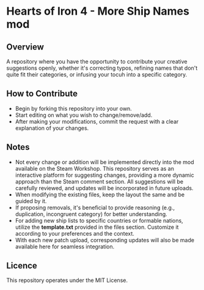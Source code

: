 # Hearts of Iron 4 - More Ship Names mod

## Overview
A repository where you have the opportunity to contribute your creative suggestions openly, whether it's correcting typos, refining names that don't quite fit their categories, or infusing your tocuh into a specific category.

## How to Contribute
- Begin by forking this repository into your own.
- Start editing on what you wish to change/remove/add.
- After making your modifications, commit the request with a clear explanation of your changes.

## Notes
- Not every change or addition will be implemented directly into the mod available on the Steam Workshop. This repository serves as an interactive platform for suggesting changes, providing a more dynamic approach than the Steam comment section. All suggestions will be carefully reviewed, and updates will be incorporated in future uploads.
- When modifying the existing files, keep the layout the same and be guided by it.
- If proposing removals, it's beneficial to provide reasoning (e.g., duplication, incongruent category) for better understanding.
- For adding new ship lists to specific countries or formable nations, utilize the **template.txt** provided in the files section. Customize it according to your preferences and the context.
- With each new patch upload, corresponding updates will also be made available here for seamless integration.

## Licence
This repository operates under the MIT License.
